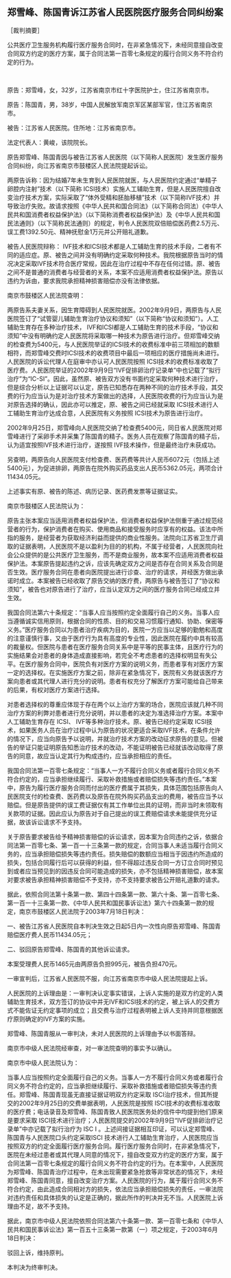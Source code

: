 ## 郑雪峰、陈国青诉江苏省人民医院医疗服务合同纠纷案

［裁判摘要］

公共医疗卫生服务机构履行医疗服务合同时，在非紧急情况下，未经同意擅自改变合同双方约定的医疗方案，属于合同法第一百零七条规定的履行合同义务不符合约定的行为。

 

原告：郑雪峰，女，32岁，江苏省南京市红十字医院护士，住江苏省南京市。

原告：陈国青，男，38岁，中国人民解放军南京军区某部军官，住江苏省南京市。

被告：江苏省人民医院。住所地：江苏省南京市。

法定代表人：黄峻，该院院长。

原告郑雪峰、陈国青因与被告江苏省人民医院（以下简称人民医院）发生医疗服务合同纠纷，向江苏省南京市鼓楼区人民法院提起诉讼。

两原告诉称：因为结婚7年未生育到人民医院就医，与人民医院约定通过“单精子卵腔内注射”技术（以下简称 ICSI技术）实施人工辅助生育，但是人民医院擅自改变治疗技术方案，实际采取了“体外受精和胚胎移植”技术（以下简称IVF技术）并导致治疗失败。故请求按照《中华人民共和国合同法》（以下简称合同法）《中华人民共和国消费者权益保护法》（以下简称消费者权益保护法）及《中华人民共和国民法通则》（以下简称民法通则）的规定，判令人民医院双倍赔偿医药费2.5万元、误工费1392.50元、精神抚慰金1万元并公开赔礼道歉。

被告人民医院辩称： IVF技术和ICSI技术都是人工辅助生育的技术手段，二者有不同的适应症。原、被告之间并没有明确约定采取何种技术。我院根据原告当时的情况决定采取IVF技术符合医疗常规，因此在治疗过程中不存在任何过错。原、被告之间不是普通的消费者与经营者的关系，本案不应适用消费者权益保护法。原告以违约为诉由，要求我院承担精神损害赔偿亦没有法律依据。

南京市鼓楼区人民法院查明：

两原告系夫妻关系，因生育障碍到人民医院就医。2002年9月9日，两原告与人民医院签订了“试管婴儿辅助生育治疗协议和须知”（以下简称“协议和须知”）。人工辅助生育存在多种治疗技术， IVF和ICSI都是人工辅助生育的技术手段，“协议和须知”中没有明确约定人民医院将采取哪一种技术为原告进行治疗。但郑雪峰交纳的检查费为5400元，与人民医院举证的ICSI技术的收费标准中前三项相加的数额相符，而郑雪峰交费时ICSI技术的收费项目中最后一项相应的医疗措施尚未进行。人民医院的诉讼代理人在庭审中亦认可人民医院按照 ICSI技术的收费标准收取了医疗费。人民医院举证的2002年9月9日“IVF促排卵治疗记录单”中也记载了“拟行治疗”为“IC-SI”。因此，虽然原、被告双方没有书面约定采取何种技术进行治疗，但是综合分析以上证据可以认定，原告已知悉存在两种不同的治疗技术手段，其交费的行为应当认为是对治疗技术方案做出的选择，人民医院收费的行为应当认为是对原告选择的确认，因此亦可以推定，原、被告之间已经就采取 ICSI技术进行人工辅助生育治疗达成合意，人民医院有义务按照 ICSI技术为原告进行治疗。

2002年9月25日，郑雪峰向人民医院交纳了检查费5400元，同日省人民医院对郑雪峰进行了采卵手术并采集了陈国青的精子。医务人员在观察了陈国青的精子后，认为适宜按照IVF技术进行治疗，遂按照 IVF技术操作，但是最终治疗未获成功。

另查明，两原告向人民医院支付检查费、医药费等共计人民币6072元（包括上述5400元），为促进排卵，两原告在院外购买药品支出人民币5362.05元，两项合计11434.05元。

上述事实有原、被告的陈述、病历记录、医药费发票等证据证实。

南京市鼓楼区人民法院认为：

原告主张本案应当适用消费者权益保护法，但消费者权益保护法侧重于通过规范经营者的行为，保护消费者在购买、使用商品和接受服务时应享有的权益。该法中所指的服务，是经营者为获取经济利益而提供的商业性服务。法院向江苏省卫生厅调取的证据表明，人民医院不是以盈利为目的的机构，不属于经营者，人民医院向社会公众提供的是公共医疗卫生服务，而不是商业服务，故本案不应适用消费者权益保护法。本案原告提起违约之诉，应该先确定双方之间是否存在合同关系及合同是否生效。医疗服务合同在患者向医院提出进行诊查、治疗的请求，并经医方做出承诺时成立。本案被告已经收取了原告交纳的医疗费，两原告与被告签订了“协议和须知”，被告也对原告进行了治疗，应当认定双方之间的医疗服务合同已经成立并生效。

我国合同法第六十条规定：“当事人应当按照约定全面履行自己的义务。当事人应当遵循诚实信用原则，根据合同的性质、目的和交易习惯履行通知、协助、保密等义务。”医疗服务合同以为患者治疗疾病为目的，医院一方应当以足够的勤勉和高度的注意谨慎行事，又由于医疗行为具有高度的专业性，因此医院在履约中具有较高的裁量权。但医院与患者在医疗服务合同关系中是平等的民事主体，且医疗行为的实施结果会对患者的身体造成直接影响，若完全不考虑患者的选择权明显有失公平。在医疗服务合同中，医院负有对医疗方案的说明义务，而患者享有对医疗方案一定的选择权。在实施医疗方案之前，除非在紧急情况下，医院有义务就该医疗方案向患者或其代理人进行充分的说明。患者有权充分了解医疗方案可能给自己带来的后果，有权对医疗方案进行选择。

对患者选择权的尊重应体现于存在两个以上治疗方案的场合，医院应该就几种不同治疗方案的利弊对患者进行充分说明，并以患者的决定为准选择治疗方案。本案中人工辅助生育存在 ICSI、 IVF等多种治疗技术。原、被告已经约定采取 ICSI技术，如果医务人员在治疗过程中认为原告的状况更适合采取IVF技术，在条件允许的情况下，应当向原告予以说明，并就治疗技术方案的改动征求原告的意见。但被告的举证只能证明原告知悉治疗技术的改动，不能证明被告已经就该改动取得了原告的同意，故应当认定其行为构成违约，应当承担相应的责任。

我国合同法第一百零七条规定：“当事人一方不履行合同义务或者履行合同义务不符合约定的，应当承担继续履行、采取补救措施或者赔偿损失等违约责任。”本案中，原告为履行医疗服务合同而付出的医疗费属于其损失，具体范围包括原告向人民医院支付的检查费、医药费以及原告在院外购买药品支出的费用，被告应当予以赔偿。但是原告提供的误工费证据仅有其工作单位出具的证明，而非当时未领取有关款项的证据。因此应认为原告对于自己提出的误工费赔偿请求未能提供充分证据，故该诉讼请求不予支持。

关于原告要求被告给予精神损害赔偿的诉讼请求，因本案为合同违约之诉，依据合同法第一百零七条、第一百一十三条第一款的规定，合同当事人未适当履行合同义务的，应当承担赔偿损失等违约责任。损失赔偿的数额应当相当于因违约所造成的损失，包括合同履行后可以获得的利益，但不得超过违反合同一方订立合同时预见到或者应当预见到的因违反合同可能造成的损失，亦不包括精神损害赔偿，故本案对要求被告承担精神损害赔偿不予支持，亦不支持要求被告公开赔礼道歉的请求。

据此，依照合同法第十条第一款、第四十四条第一款、第六十条、第一百零七条、第一百一十三条第一款、《中华人民共和国民事诉讼法》第六十四条第一款的规定，南京市鼓楼区人民法院于2003年7月18日判决：

一、被告江苏省人民医院自本判决生效之日起5日内一次性向原告郑雪峰、陈国青赔偿医疗费人民币11434.05元；

二、驳回原告郑雪峰、陈国青的其他诉讼请求。

本案受理费人民币1465元由两原告负担995元，被告负担470元。

一审宣判后，江苏省人民医院不服，向江苏省南京市中级人民法院提起上诉。

人民医院的上诉理由是：一审判决认定事实错误，上诉人实施的是双方约定的人类辅助生育技术，双方签订的协议中并无IVF和ICSI技术的约定，被上诉人的交费方式不能佐证无约定事项的成立；且交费与治疗过程表明被上诉人支持并同意根据医疗原则确定的IVF方案的实施。

郑雪峰、陈国青服从一审判决，未对人民医院的上诉理由予以书面答辩。

南京市中级人民法院经审查，对一审法院查明的事实予以确认。

南京市中级人民法院认为：

当事人应当按照约定全面履行自己的义务。当事人一方不履行合同义务或者履行合同义务不符合约定的，应当承担继续履行、采取补救措施或者赔偿损失等违约责任。郑雪峰、陈国青现虽无直接证据证明双方约定采取 ISCI治疗技术，但其所提交的2002年9月25日的交费单据表明，人民医院是按照 ISCI技术的收费标准收取的医疗费；电话录音及郑雪峰、陈国青致人民医院医务处的信件中均提到他们原来是要求采取 ISCI技术进行治疗；人民医院提交的2002年9月9日“IVF促排卵治疗记录单”中亦记载了拟行治疗为 ISC I 。上述间接证据相互印证，可以认定郑雪峰、陈国青与人民医院口头约定采取ISCI 技术进行人工辅助生育治疗，人民医院应当按照双方的约定全面履行医疗服务合同。履行医疗服务合同时，在非紧急情况下，医院在未经过患者或其代理人同意的情况下，擅自改变双方约定的医疗方案，属于合同法第一百零七条规定的履行合同义务不符合约定的行为。在本案中，人民医院为郑雪峰、陈国青治疗过程中，在未出现需要紧急抢救等非常状态的情况下，未经郑雪峰、陈国青同意，擅自改变治疗方案。人民医院的行为，属于履行合同义务不符合约定，由此造成合同相对方的损失，依法应当承担赔偿损失的责任，一审法院对违约责任和具体损失的认定是正确的，据此所作的判决并无不当。人民医院上诉理由不足，故不予支持。

据此，南京市中级人民法院依照合同法第六十条第一款、第一百零七条和《中华人民共和国民事诉讼法》第一百五十三条第一款第（一）项之规定，于2003年6月18日判决：

驳回上诉，维持原判。

本判决为终审判决。

